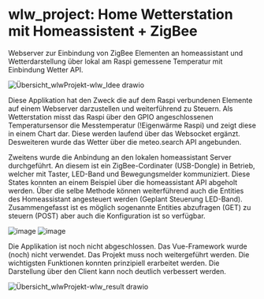 # wlw_project: Home Wetterstation mit Homeassistent + ZigBee
Webserver zur Einbindung von ZigBee Elementen an homeassistant und Wetterdarstellung über lokal am Raspi gemessene Temperatur mit Einbindung Wetter API.

![Übersicht_wlwProjekt-wlw_Idee drawio](https://github.com/Marces23/wlw_project/assets/79634707/537c463d-673d-44d0-b8ab-724d7ab02dc8)


Diese Applikation hat den Zweck die auf dem Raspi verbundenen Elemente auf einem Webserver darzustellen und weiterführend zu Steuern.
Als Wetterstation misst das Raspi über den GPIO angeschlossenen Temperatursensor die Messtemperatur (!Eigenwärme Raspi) und zeigt diese in einem Chart dar. Diese werden laufend über das Websocket ergänzt. Desweiteren wurde das Wetter über die meteo.search API angebunden.

Zweitens wurde die Anbindung an den lokalen homeassistant Server durchgeführt. An diesem ist ein ZigBee-Cordinater (USB-Dongle) in Betrieb, welcher mit Taster, LED-Band und Bewegungsmelder kommuniziert. Diese States konnten an einem Beispiel über die homeassistant API abgeholt werden. Über die selbe Methode können weiterführend auch die Entities des Homeassistant angesteuert werden (Geplant Steuerung LED-Band). Zusammengefasst ist es möglich sogenannte Entities abzufragen (GET) zu steuern (POST) aber auch die Konfiguration ist so verfügbar.

![image](https://github.com/Marces23/wlw_project/assets/79634707/830130cf-1843-4499-bef0-b0e4d9650fde)
![image](https://github.com/Marces23/wlw_project/assets/79634707/63146652-8d22-4a14-8f27-bec59ece1a39)

Die Applikation ist noch nicht abgeschlossen. Das Vue-Framework wurde (noch) nicht verwendet. Das Projekt muss noch weitergeführt werden.
Die wichtigsten Funktionen konnten prinzipiell erarbeitet werden. Die Darstellung über den Client kann noch deutlich verbessert werden.

![Übersicht_wlwProjekt-wlw_result drawio](https://github.com/Marces23/wlw_project/assets/79634707/de0038e5-0217-451c-ae40-259762be56ca)


